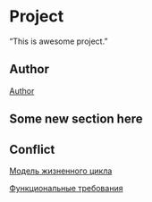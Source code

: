 # Project
“This is awesome project.”
## Author
[Author](author.md)

## Some new section here

## Conflict
[Модель жизненного цикла](https://github.com/Anastasia615/Project1/wiki)

[Функциональные требования](https://github.com/Anastasia615/Project1/wiki/%D0%A4%D1%83%D0%BD%D0%BA%D1%86%D0%B8%D0%BE%D0%BD%D0%B0%D0%BB%D1%8C%D0%BD%D1%8B%D0%B5-%D1%82%D1%80%D0%B5%D0%B1%D0%BE%D0%B2%D0%B0%D0%BD%D0%B8%D1%8F)
